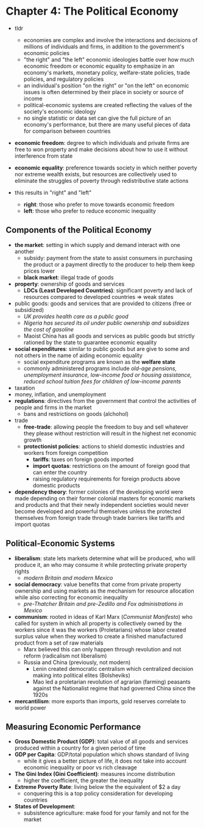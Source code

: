 # Chapter 4: The Political Economy
- tldr
  - economies are complex and involve the interactions and decisions of millions of individuals and firms, in addition to the government's economic policies
  - "the right" and "the left" economic ideologies battle over how much economic freedom or economic equality to emphasize in an economy's markets, monetary policy, welfare-state policies, trade policies, and regulatory policies
  - an individual's position "on the right" or "on the left" on economic issues is often determined by their place in society or source of income
  - political-economic systems are created reflecting the values of the society's economic ideology
  - no single statistic or data set can give the full picture of an economy's performance, but there are many useful pieces of data for comparison between countries

- **economic freedom**: degree to which individuals and private firms are free to won property and make decisions about how to use it without interference from state
- **economic equality**: preference towards society in which neither poverty nor extreme wealth exists, but resources are collectively used to eliminate the struggles of poverty through redistributive state actions
- this results in "right" and "left"
  - **right**: those who prefer to move towards economic freedom
  - **left**: those who prefer to reduce economic inequality
## Components of the Political Economy
- **the market**: setting in which supply and demand interact with one another
  - subsidy: payment from the state to assist consumers in purchasing the product or a payment directly to the producer to help them keep prices lower
  - **black market**: illegal trade of goods
- **property**: ownership of goods and services
  - **LDCs (Least Developed Countries)**: significant poverty and lack of resources compared to developed countries => weak states
- public goods: goods and services that are provided to citizens (free or subsidized)
  - *UK provides health care as a public good*
  - *Nigeria has secured its oil under public ownership and subsidizes the cost of gasoline*
  - Maoist China has all goods and services as public goods but strictly rationed by the state to guarantee economic equality
- **social expenditures**: similar to public goods but are give to some and not others in the name of aiding economic equality
  - social expenditure programs are known as the **welfare state**
  - commonly administered programs include *old-age pensions, unemployment insurance, low-income food or housing assistance, reduced school tuition fees for children of low-income parents*
- taxation
- money, inflation, and unemployment
- **regulations**: directives from the government that control the activities of people and firms in the market
  - bans and restrictions on goods (alchohol)
- trade
  - **free-trade**: allowing people the freedom to buy and sell whatever they please without restriction will result in the highest net economic growth
  - **protectionist policies**: actions to shield domestic industries and workers from foreign competition
    - **tariffs**: taxes on foreign goods imported
    - **import quotas**: restrictions on the amount of foreign good that can enter the country
    - raising regulatory requirements for foreign products above domestic products
- **dependency theory**: former colonies of the developing world were made depending on their former colonial masters for economic markets and products and that their newly independent societies would never become developed and powerful themselves unless the protected themselves from foreign trade through trade barriers like tariffs and import quotas
## Political-Economic Systems
- **liberalism**: state lets markets determine what will be produced, who will produce it, an who may consume it while protecting private property rights
  - *modern Britain and modern Mexico*
- **social democracy**: value benefits that come from private property ownership and using markets as the mechanism for resource allocation while also correcting for economic inequality
  - *pre-Thatcher Britain and pre-Zedillo and Fox administrations in Mexico*
- **communism**: rooted in ideas of Karl Marx (*Communist Manifesto*) who called for system in which all property is collectively owned by the workers since it was the workers (Proletarians) whose labor created surplus value when they worked to create a finished manufactured product from a set of raw materials
  - Marx believed this can only happen through revolution and not reform (radicalism not liberalism)
  - Russia and China (previously, not modern)
    - Lenin created democratic centralism which centralized decision making into political elites (Bolsheviks)
    - Mao led a proletarian revolution of agrarian (farming) peasants against the Nationalist regime that had governed China since the 1920s
- **mercantilism**: more exports than imports, gold reserves correlate to world power
## Measuring Economic Performance
- **Gross Domestic Product (GDP)**: total value of all goods and services produced within a country for a given period of time
- **GDP per Capita**: GDP/total population which shows standard of living
  - while it gives a better picture of life, it does not take into account economic inequality or poor vs rich cleavage
- **The Gini Index (Gini Coefficient)**: measures income distribution
  - higher the coefficient, the greater the inequality
- **Extreme Poverty Rate**: living below the the equivalent of $2 a day
  - conquering this is a top policy consideration for developing countries
- **States of Development**:
  - subsistence agriculture: make food for your family and not for the market